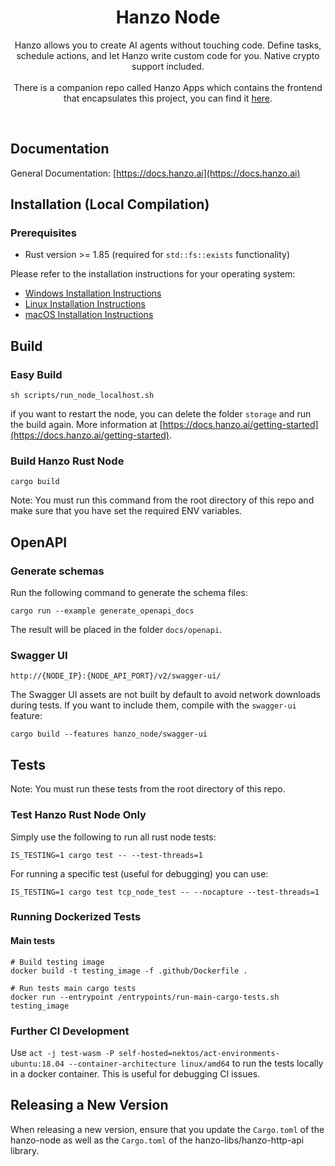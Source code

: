 <h1 align="center">
  Hanzo Node
</h1>
<p align="center">Hanzo allows you to create AI agents without touching code. Define tasks, schedule actions, and let Hanzo write custom code for you. Native crypto support included.<br/><br/> There is a companion repo called Hanzo Apps which contains the frontend that encapsulates this project, you can find it <a href="https://github.com/hanzoai/hanzo-apps">here</a>.</p><br/>

## Documentation

General Documentation: [https://docs.hanzo.ai](https://docs.hanzo.ai)

## Installation (Local Compilation)

### Prerequisites

- Rust version >= 1.85 (required for `std::fs::exists` functionality)

Please refer to the installation instructions for your operating system:

- [Windows Installation Instructions](docs/installation/windows.md)
- [Linux Installation Instructions](docs/installation/linux.md)
- [macOS Installation Instructions](docs/installation/macos.md)

## Build

### Easy Build

```
sh scripts/run_node_localhost.sh
```

if you want to restart the node, you can delete the folder `storage` and run the build again. More information at [https://docs.hanzo.ai/getting-started](https://docs.hanzo.ai/getting-started).

### Build Hanzo Rust Node

```
cargo build
```
Note: You must run this command from the root directory of this repo and make sure that you have set the required ENV variables.

## OpenAPI

### Generate schemas

Run the following command to generate the schema files: 

```
cargo run --example generate_openapi_docs
```

The result will be placed in the folder `docs/openapi`.

### Swagger UI

```
http://{NODE_IP}:{NODE_API_PORT}/v2/swagger-ui/
```

The Swagger UI assets are not built by default to avoid network downloads during
tests. If you want to include them, compile with the `swagger-ui` feature:

```
cargo build --features hanzo_node/swagger-ui
```

## Tests

Note: You must run these tests from the root directory of this repo.

### Test Hanzo Rust Node Only

Simply use the following to run all rust node tests:

```
IS_TESTING=1 cargo test -- --test-threads=1
```

For running a specific test (useful for debugging) you can use:

```
IS_TESTING=1 cargo test tcp_node_test -- --nocapture --test-threads=1
```

### Running Dockerized Tests

#### Main tests

```
# Build testing image
docker build -t testing_image -f .github/Dockerfile .

# Run tests main cargo tests
docker run --entrypoint /entrypoints/run-main-cargo-tests.sh testing_image
```

### Further CI Development

Use `act -j test-wasm -P self-hosted=nektos/act-environments-ubuntu:18.04 --container-architecture linux/amd64` to run the tests locally in a docker container. This is useful for debugging CI issues.

## Releasing a New Version

When releasing a new version, ensure that you update the `Cargo.toml` of the hanzo-node as well as the `Cargo.toml` of the hanzo-libs/hanzo-http-api library.
